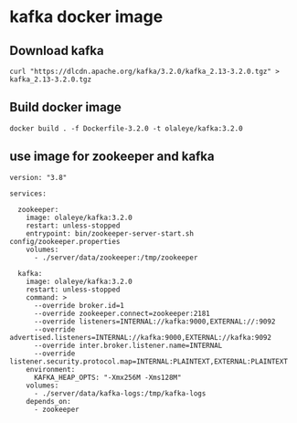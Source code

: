 # kafka docker image

## Download kafka
`curl "https://dlcdn.apache.org/kafka/3.2.0/kafka_2.13-3.2.0.tgz" > kafka_2.13-3.2.0.tgz`

## Build docker image
`docker build . -f Dockerfile-3.2.0 -t olaleye/kafka:3.2.0`

## use image for zookeeper and kafka
```
version: "3.8"

services:

  zookeeper:
    image: olaleye/kafka:3.2.0
    restart: unless-stopped
    entrypoint: bin/zookeeper-server-start.sh config/zookeeper.properties
    volumes:
      - ./server/data/zookeeper:/tmp/zookeeper

  kafka:
    image: olaleye/kafka:3.2.0
    restart: unless-stopped
    command: >
      --override broker.id=1 
      --override zookeeper.connect=zookeeper:2181
      --override listeners=INTERNAL://kafka:9000,EXTERNAL://:9092 
      --override advertised.listeners=INTERNAL://kafka:9000,EXTERNAL://kafka:9092
      --override inter.broker.listener.name=INTERNAL 
      --override listener.security.protocol.map=INTERNAL:PLAINTEXT,EXTERNAL:PLAINTEXT
    environment:
      KAFKA_HEAP_OPTS: "-Xmx256M -Xms128M"
    volumes:
      - ./server/data/kafka-logs:/tmp/kafka-logs
    depends_on:
      - zookeeper
```
